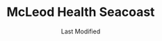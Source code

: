 ---
layout: location-page
date: Last Modified
description: "Local COVID-19 testing is available at McLeod Health Seacoast in Little River, South Carolina, USA."
permalink: "locations/south-carolina/little-river/mcleod-health-seacoast/"
tags:
  - locations
  - south-carolina
title: McLeod Health Seacoast
uniqueName: mcleod-health-seacoast
state: South Carolina
stateAbbr: SC
hood: "Little River"
address: "4000 Hwy 9 E"
city: "Little River"
zip: "29566"
zipsNearby: "28459 28467 28468 28469 28420 28421 28320 28422 28423 28424 28428 28429 28430 28431 28432 28433 28434 28435 28436 28332 28337 28438 28439 28340 28442 28447 28448 28449 28450 28451 28452 28358 28359 28360 28362 28455 28319 28369 28375 28456 28457 28383 28470 28461 28465 28462 28463 28392 28399 28472 28401 28402 28403 28404 28405 28406 28407 28408 28409 28410 28411 28412 28479 28480 29510 29511 29544 29519 29526 29527 29528 29536 29543 29440 29442 29545 29546 29554 29555 29563 29565 29566 29567 29568 29569 29571 29574 29576 29572 29575 29577 29578 29579 29587 29588 29580 29581 29582 29597 29598 29583 29585 29589 29592" 
mapUrl: "http://maps.apple.com/?q=McLeod+Health+Seacoast&address=4000+Hwy+9+E,Little+River,South+Carolina,29566"
locationType: Drive-thru
phone: "843-777-2919"
website: "https://www.mcleodhealth.org/coronavirus/coronavirus-overview/"
onlineBooking: undefined
closed: undefined
closedUpdate: April 22nd, 2020
notes: "By appointment only."
days: Contact for hours of operation.
ctaMessage: Learn more
ctaUrl: "https://www.mcleodhealth.org/coronavirus/coronavirus-overview/"
---